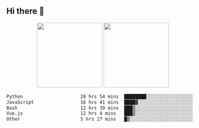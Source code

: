## Hi there 👋
<div align="center">
<span>  </span>
<img height="170px" src="https://github-readme-stats.vercel.app/api?username=bigQY&show_icons=true&count_private==true&v=3" /><span>        </span><img height="170px" src="https://github-readme-stats.vercel.app/api/top-langs/?username=bigQY&layout=compact&langs_count=8&v=3" />
<span>  </span>
</div>
<div align="center">

<!--START_SECTION:waka-->

```txt
Python                     28 hrs 54 mins  ████████░░░░░░░░░░░░░░░░░   31.34 %
JavaScript                 16 hrs 41 mins  ████▓░░░░░░░░░░░░░░░░░░░░   18.10 %
Bash                       12 hrs 39 mins  ███▒░░░░░░░░░░░░░░░░░░░░░   13.73 %
Vue.js                     12 hrs 4 mins   ███▒░░░░░░░░░░░░░░░░░░░░░   13.09 %
Other                      5 hrs 27 mins   █▒░░░░░░░░░░░░░░░░░░░░░░░   05.92 %
```

<!--END_SECTION:waka-->
</div>
